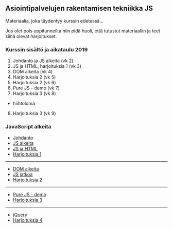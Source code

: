 ## Asiointipalvelujen rakentamisen tekniikka JS

Materiaalia, joka täydentyy kurssin edetessä...

Jos olet pois oppitunneilta niin pidä huoli, että tutustut materiaaliin ja teet siinä olevat harjoitukset.

### Kurssin sisältö ja aikataulu 2019

1. Johdanto ja JS alkeita (vk 2)
2. JS ja HTML, harjoituksia 1 (vk 3)
3. DOM alkeita (vk 4)
4. Harjoituksia 2 (vk 5)
5. Harjoituksia 2 (vk 6)
6. Pure JS - demo (vk 7)
7. Harjoituksia 3 (vk 8)
- hiihtoloma
8. Harjoituksia 3 (vk 9)

### JavaScript alkeita

- [Johdanto](./johdanto.html)
- [JS alkeita](./alkeita.html)
- [JS ja HTML](./js_html.html)
- [Harjoituksia 1](./harjoituksia1.html)

---

- [DOM alkeita](./dom.html)
- [JS jatkoa](./jatkoa.html)
- [Harjoituksia 2](./harjoituksia2.html)

---

- [Pure JS - demo](./eventit.html)
- [Harjoituksia 3](./harjoituksia3.html)

---

- [jQuery](./jquery.html)
- [Harjoituksia 4](./harjoituksia4.html)